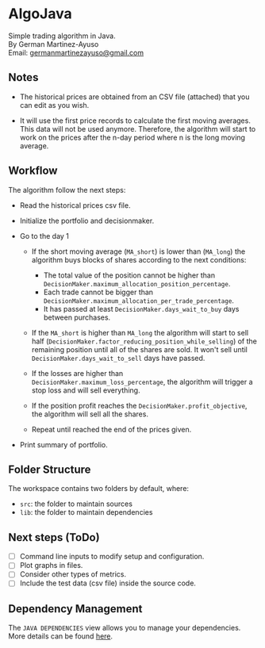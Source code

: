 # AlgoJava
Simple trading algorithm in Java.  
By German Martinez-Ayuso  
Email: germanmartinezayuso@gmail.com  

## Notes

- The historical prices are obtained from an CSV file (attached) that you can edit as you wish. 

- It will use the first price records to calculate the first moving averages. This data will not be used anymore. Therefore, the algorithm will start to work on the prices after the n-day period where n is the long moving average. 

## Workflow
The algorithm follow the next steps:
- Read the historical prices csv file. 
- Initialize the portfolio and decisionmaker.
- Go to the day 1
    - If the short moving average (`MA_short`) is lower than (`MA_long`) the algorithm buys blocks of shares according to the next conditions:
        - The total value of the position cannot be higher than `DecisionMaker.maximum_allocation_position_percentage`. 
        - Each trade cannot be bigger than `DecisionMaker.maximum_allocation_per_trade_percentage`.
        - It has passed at least `DecisionMaker.days_wait_to_buy` days between purchases.

    - If the `MA_short` is higher than `MA_long` the algorithm will start to sell half (`DecisionMaker.factor_reducing_position_while_selling`) of the remaining position until all of the shares are sold. It won't sell until `DecisionMaker.days_wait_to_sell` days have passed.

    - If the losses are higher than `DecisionMaker.maximum_loss_percentage`, the algorithm will trigger a stop loss and will sell everything.

    - If the position profit reaches the `DecisionMaker.profit_objective`, the algorithm will sell all the shares.

    - Repeat until reached the end of the prices given.

- Print summary of portfolio.

## Folder Structure

The workspace contains two folders by default, where:

- `src`: the folder to maintain sources
- `lib`: the folder to maintain dependencies


## Next steps (ToDo)
- [ ] Command line inputs to modify setup and configuration.
- [ ] Plot graphs in files. 
- [ ] Consider other types of metrics.
- [ ] Include the test data (csv file) inside the source code.
## Dependency Management

The `JAVA DEPENDENCIES` view allows you to manage your dependencies. More details can be found [here](https://github.com/microsoft/vscode-java-pack/blob/master/release-notes/v0.9.0.md#work-with-jar-files-directly).
